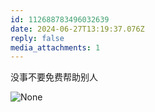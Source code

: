 ```yaml
---
id: 112688783496032639
date: 2024-06-27T13:19:37.076Z
reply: false
media_attachments: 1
---
```


没事不要免费帮助别人

![None](https://files.e5n.cc/media_attachments/files/112/688/782/733/628/462/original/82c71415e2bc80db.jpeg)
